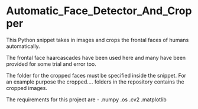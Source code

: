 # Automatic_Face_Detector_And_Cropper

This Python snippet takes in images and crops the frontal faces of humans automatically.

The frontal face haarcascades have been used here and many have been provided for some trial and error too.

The folder for the cropped faces must be specified inside the snippet. For an example purpose the cropped.... folders in the repository contains the cropped images.

The requirements for this project are - 
.numpy
.os
.cv2
.matplotlib

